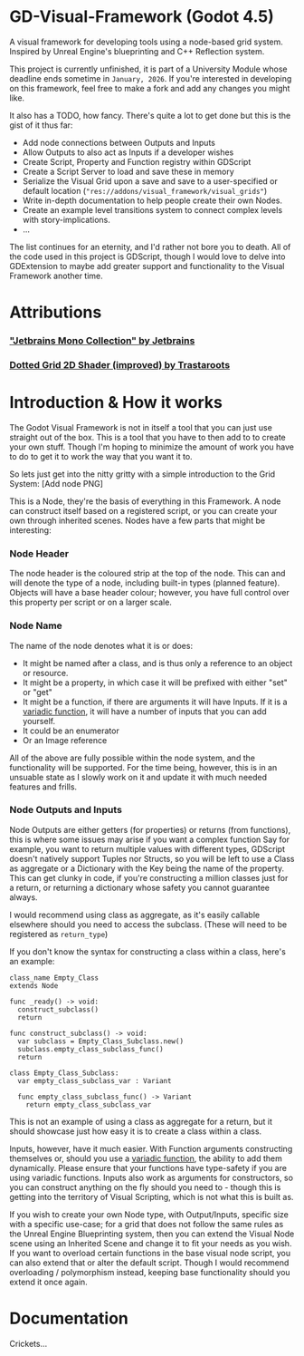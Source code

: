 # GD-Visual-Framework (Godot 4.5)
A visual framework for developing tools using a node-based grid system. Inspired by Unreal Engine's blueprinting and C++ Reflection system.

This project is currently unfinished, it is part of a University Module whose deadline ends sometime in `January, 2026`. If you're interested in developing on this framework, feel free to make a fork and add any changes you might like.

It also has a TODO, how fancy. There's quite a lot to get done but this is the gist of it thus far:
- Add node connections between Outputs and Inputs
- Allow Outputs to also act as Inputs if a developer wishes
- Create Script, Property and Function registry within GDScript
- Create a Script Server to load and save these in memory
- Serialize the Visual Grid upon a save and save to a user-specified or default location (`"res://addons/visual_framework/visual_grids"`)
- Write in-depth documentation to help people create their own Nodes.
- Create an example level transitions system to connect complex levels with story-implications.
- ...

The list continues for an eternity, and I'd rather not bore you to death. All of the code used in this project is GDScript, though I would love to delve into GDExtension to maybe add greater support and functionality to the Visual Framework another time.

# Attributions

### ["Jetbrains Mono Collection" by Jetbrains](https://www.jetbrains.com/lp/mono/)
### [Dotted Grid 2D Shader (improved) by Trastaroots](https://godotshaders.com/shader/dotted-grid-2d/)

# Introduction & How it works

The Godot Visual Framework is not in itself a tool that you can just use straight out of the box. This is a tool that you have to then add to to create your own stuff. Though I'm hoping to minimize the amount of work you have to do to get it to work the way that you want it to.

So lets just get into the nitty gritty with a simple introduction to the Grid System:
[Add node PNG]

This is a Node, they're the basis of everything in this Framework. A node can construct itself based on a registered script, or you can create your own through inherited scenes. Nodes have a few parts that might be interesting:
### Node Header
The node header is the coloured strip at the top of the node. This can and will denote the type of a node, including built-in types (planned feature). Objects will have a base header colour; however, you have full control over this property per script or on a larger scale.
### Node Name
The name of the node denotes what it is or does: 
- It might be named after a class, and is thus only a reference to an object or resource.
- It might be a property, in which case it will be prefixed with either "set" or "get"
- It might be a function, if there are arguments it will have Inputs. If it is a [variadic function](https://github.com/godotengine/godot-proposals/issues/1034), it will have a number of inputs that you can add yourself.
- It could be an enumerator
- Or an Image reference

All of the above are fully possible within the node system, and the functionality will be supported. For the time being, however, this is in an unsuable state as I slowly work on it and update it with much needed features and frills.

### Node Outputs and Inputs
Node Outputs are either getters (for properties) or returns (from functions), this is where some issues may arise if you want a complex function
Say for example, you want to return multiple values with different types, GDScript doesn't natively support Tuples nor Structs, so you will be left to use a Class as aggregate or a Dictionary with the Key being the name of the property. This can get clunky in code, if you're constructing a million classes just for a return, or returning a dictionary whose safety you cannot guarantee always.

I would recommend using class as aggregate, as it's easily callable elsewhere should you need to access the subclass. (These will need to be registered as `return_type`)

If you don't know the syntax for constructing a class within a class, here's an example:

```gdscript
class_name Empty_Class
extends Node

func _ready() -> void:
  construct_subclass()
  return

func construct_subclass() -> void:
  var subclass = Empty_Class_Subclass.new()
  subclass.empty_class_subclass_func()
  return

class Empty_Class_Subclass:
  var empty_class_subclass_var : Variant

  func empty_class_subclass_func() -> Variant
    return empty_class_subclass_var
```

This is not an example of using a class as aggregate for a return, but it should showcase just how easy it is to create a class within a class.

Inputs, however, have it much easier. With Function arguments constructing themselves or, should you use a [variadic function](https://github.com/godotengine/godot-proposals/issues/1034), the ability to add them dynamically. Please ensure that your functions have type-safety if you are using variadic functions.
Inputs also work as arguments for constructors, so you can construct anything on the fly should you need to - though this is getting into the territory of Visual Scripting, which is not what this is built as.

If you wish to create your own Node type, with Output/Inputs, specific size with a specific use-case; for a grid that does not follow the same rules as the Unreal Engine Blueprinting system, then you can extend the Visual Node scene using an Inherited Scene and change it to fit your needs as you wish. If you want to overload certain functions in the base visual node script, you can also extend that or alter the default script. Though I would recommend overloading / polymorphism instead, keeping base functionality should you extend it once again.

# Documentation

Crickets...
